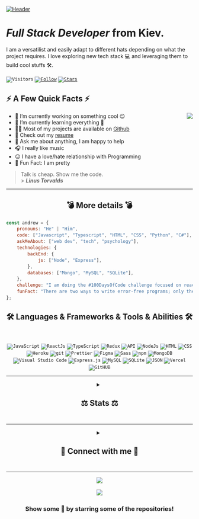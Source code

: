 [![Header](https://github.com/andrew-sistuk/andrew-sistuk/blob/main/hi.gif "Header")](https://www.linkedin.com/in/andrew-sistuk/)

# _Full Stack Developer_ from Kiev.

<p>I am a versatilist and easily adapt to different hats depending on what the project requires. I love exploring new tech stack 💻 and leveraging them to build cool stuffs 🛠️.</p>

<code>![Visitors](https://vbr.nathanchung.dev/badge?page_id=andrew-sistuk.andrew-sistuk&lcolor=7E26AB&color=555555&style=flat&logo=Github)</code>
<code>[![Follow](https://img.shields.io/github/followers/andrew-sistuk?label=Follow&style=social&color=555555&style=flat&logo=wolframlanguage&labelColor=7E26AB)](https://github.com/andrew-sistuk)</code>
<code>[![Stars](https://img.shields.io/github/stars/andrew-sistuk?label=Stars&style=social&color=555555&style=flat&logo=starship&labelColor=7E26AB)](https://github.com/andrew-sistuk)</code>


<h2>⚡️ A Few Quick Facts ⚡️</h2>
<img align="right" src="https://media1.giphy.com/media/13HgwGsXF0aiGY/giphy.gif" />
<ul>
  <li>🔭 I’m currently working on something cool 😉</li>
  <li>🌱 I’m currently learning everything 🤣</li>
  <li>👨‍💻 Most of my projects are available on <a href="https://github.com/andrew-sistuk">Github</a></li>
  <li>📙 Check out my <a href="https://www.stanleylim.me/resume/resume.pdf">resume</a></li>
  <li>💬 Ask me about anything, I am happy to help</li>
  <li>🎧 I really like music</li>
  <li>😐 I have a love/hate relationship with Programming</li>
  <li>🎉 Fun Fact: I am pretty</li> 
</ul>

> Talk is cheap. Show me the code. <br/> > **_Linus Torvalds_**
<hr>

<h2 align="center">💣 More details 💣</h2>

```javascript
const andrew = {
    pronouns: "He" | "Him",
    code: ["Javascript", "Typescript", "HTML", "CSS", "Python", "C#"], 
    askMeAbout: ["web dev", "tech", "psychology"],
    technologies: {
        backEnd: {
            js: ["Node", "Express"],
        },
        databases: ["Mongo", "MySQL", "SQLite"],
    },
    challenge: "I am doing the #100DaysOfCode challenge focused on react and typescript",
    funFact: "There are two ways to write error-free programs; only the third one works"
};
```

<h2 align="center">🛠️ Languages & Frameworks & Tools & Abilities 🛠️</h2>
<br/>
<p align="center">
  <code><img alt="JavaScript" src="https://img.shields.io/badge/-JavaScript-090909?style=flat&logo=javascript&color=7E26AB&logoColor=ffffff"></code>
  <code><img alt="ReactJs" src="https://img.shields.io/badge/-ReactJs-090909?style=flat&logo=React&color=7E26AB&logoColor=ffffff"></code>
  <code><img alt="TypeScript" src="https://img.shields.io/badge/-TypeScript-090909?style=flat&logo=TypeScript&color=7E26AB&logoColor=ffffff"></code>
  <code><img alt="Redux" src="https://img.shields.io/badge/-Redux-090909?style=flat&logo=Redux&color=7E26AB&logoColor=ffffff"></code>
  <code><img alt="API" src="https://img.shields.io/badge/-REST API-090909?style=flat&color=7E26AB&logoColor=ffffff"></code>
  <code><img alt="NodeJs" src="https://img.shields.io/badge/-NodeJS-090909?style=flat&logo=nodedotjs&color=7E26AB&logoColor=ffffff"></code>
  <code><img alt="HTML" src="https://img.shields.io/badge/-HTML-090909?style=flat&logo=html5&color=7E26AB&logoColor=ffffff"></code>
  <code><img alt="CSS" src="https://img.shields.io/badge/-CSS-090909?style=flat&logo=css3&color=7E26AB&logoColor=ffffff"></code>
  <code><img alt="Heroku" src="https://img.shields.io/badge/-Heroku-090909?style=flat&logo=heroku&color=7E26AB&logoColor=ffffff"></code>
  <code><img alt="git" src="https://img.shields.io/badge/-Git-090909?style=flat&logo=git&color=7E26AB&logoColor=ffffff"></code>
  <code><img alt="Prettier" src="https://img.shields.io/badge/-Prettier-090909?style=flat&logo=prettier&color=7E26AB&logoColor=ffffff"></code>
  <code><img alt="Figma" src="https://img.shields.io/badge/-Figma-090909?style=flat&logo=figma&color=7E26AB&logoColor=ffffff"></code>
  <code><img alt="Sass" src="https://img.shields.io/badge/-Sass-CC6699?style=flat&logo=sass&color=7E26AB&logoColor=ffffff"></code>
  <code><img alt="npm" src="https://img.shields.io/badge/-npm-CC6699?style=flat&logo=npm&color=7E26AB&logoColor=ffffff"></code>
  <code><img alt="MongoDB" src="https://img.shields.io/badge/-MongoDB-13aa52?style=flat&logo=mongodb&color=7E26AB&logoColor=ffffff"></code>
  <code><img alt="Visual Studio Code" src="https://img.shields.io/badge/Visual%20Studio%20Code-0078d7.svg?logo=visual-studio-code&style=flat&color=7E26AB&logoColor=ffffff"></code>
  <code><img alt="Express.js" src="https://img.shields.io/badge/Express.js-404d59.svg?logo=express&style=flat&color=7E26AB&logoColor=ffffff"></code>
  <code><img alt="MySQL" src="https://img.shields.io/badge/-MySQL-13aa52?logo=mysql&style=flat&color=7E26AB&logoColor=ffffff"></code>
  <code><img alt="SQLite" src ="https://img.shields.io/badge/SQLite-07405e.svg?logo=sqlite&style=flat&color=7E26AB&logoColor=ffffff"></code>
  <code><img alt="JSON" src ="https://img.shields.io/badge/JSON-07405e.svg?logo=json&style=flat&color=7E26AB&logoColor=ffffff"></code>
  <code><img alt="Vercel" src="https://img.shields.io/badge/Vercel-000000.svg?logo=vercel&style=flat&color=7E26AB&logoColor=ffffff"></code>
  <code><img alt="GitHUB" src="https://img.shields.io/badge/GitHUB-000000.svg?logo=github&style=flat&color=7E26AB&logoColor=ffffff"></code>
</p>
<hr>

<details align="center">
  <summary align="center"><h2>⚖️ Stats ⚖️<h2></summary>
  <br/>
  <code align="center"><img src ="https://github-readme-streak-stats.herokuapp.com?user=andrew-sistuk&theme=dracula&hide_border=true"></code>
  <br/>
  <br/>
  <code align="center"><img width="auto" src ="http://github-profile-summary-cards.vercel.app/api/cards/profile-details?username=andrew-sistuk&theme=dracula"></code>
  <br/>
  <br/>
  <p align="center">
    <img height="50%" width="auto" src ="http://github-profile-summary-cards.vercel.app/api/cards/repos-per-language?username=andrew-sistuk&theme=dracula">
    <img height="50%" width="auto" src ="http://github-profile-summary-cards.vercel.app/api/cards/most-commit-language?username=andrew-sistuk&theme=dracula">
  </p>
  <p align="center">
    <img height="50%" width="auto" src ="http://github-profile-summary-cards.vercel.app/api/cards/stats?username=andrew-sistuk&theme=dracula">
    <img height="50%" width="auto" src ="http://github-profile-summary-cards.vercel.app/api/cards/productive-time?username=andrew-sistuk&theme=dracula&utcOffset=8">
  </p align="center">
  
  <code>[![trophy](https://github-profile-trophy.vercel.app/?username=andrew-sistuk&theme=dracula)](https://github.com/ryo-ma/github-profile-trophy)</code>
</details>
<hr>

<details>
  <summary align="center"><h2>🧲 Connect with me 🧲<h2></summary>
  <br/>
  <p align="center">
    <code><a target="_blank"href="https://www.linkedin.com/in/andrew-sistuk/"><img width="36px" src="https://github.com/andrew-sistuk/andrew-sistuk/blob/main/icons/linkedin.png" /></a></code>&nbsp;&nbsp;&nbsp;&nbsp;
    <code><a href="mailto:andresistukwork@gmail.com?subject=Hello%20Andrew,%20From%20Github"><img width="36px" src="https://github.com/andrew-sistuk/andrew-sistuk/blob/main/icons/gmail.png" /></a></code>&nbsp;&nbsp;&nbsp;&nbsp;
  </p>
</details>
<hr>


<p align="center">
    <img src="https://spotify-github-profile.vercel.app/api/view.svg?uid=31sfogtjgt7smhtws6ymrlvgeuku&redirect=true][https://spotify-github-profile.vercel.app/api/view.svg?uid=31sfogtjgt7smhtws6ymrlvgeuku&cover_image=true&theme=novatorem&background_color=555555&interchange=true&bar_color=7E26AB&bar_color_cover=false">
</p>

<p align="center">
    <img src="https://spotify-recently-played-readme.vercel.app/api?user=31sfogtjgt7smhtws6ymrlvgeuku&count=5">
</p>

<div align="center">

### Show some 💜 by starring some of the repositories!

</div>
